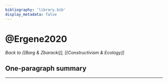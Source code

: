 ```yaml
---
bibliography: 'library.bib'
display_metadata: false
---
```


# @Ergene2020

_Back to [[Barg & Zbaracki]], [[Constructivism & Ecology]]_

## One-paragraph summary



---